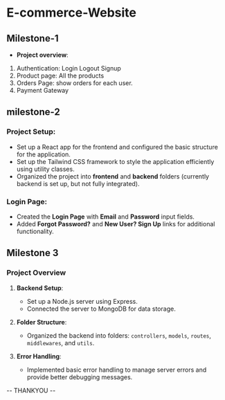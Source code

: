 # E-commerce-Website






## Milestone-1

* **Project overview**:  
1. Authentication: Login Logout Signup
2. Product page: All the products
3. Orders Page: show orders for each user.
4. Payment Gateway

## milestone-2
### Project Setup:
- Set up a React app for the frontend and configured the basic structure for the application.
- Set up the Tailwind CSS framework to style the application efficiently using utility classes.
- Organized the project into **frontend** and **backend** folders (currently backend is set up, but not fully integrated).

### Login Page:
- Created the **Login Page** with **Email** and **Password** input fields.
- Added **Forgot Password?** and **New User? Sign Up** links for additional functionality.

## **Milestone 3**

### **Project Overview**  
1. **Backend Setup**:  
   - Set up a Node.js server using Express.  
   - Connected the server to MongoDB for data storage.

2. **Folder Structure**:  
   - Organized the backend into folders: `controllers`, `models`, `routes`, `middlewares`, and `utils`.

3. **Error Handling**:  
   - Implemented basic error handling to manage server errors and provide better debugging messages.

-- THANKYOU -- 